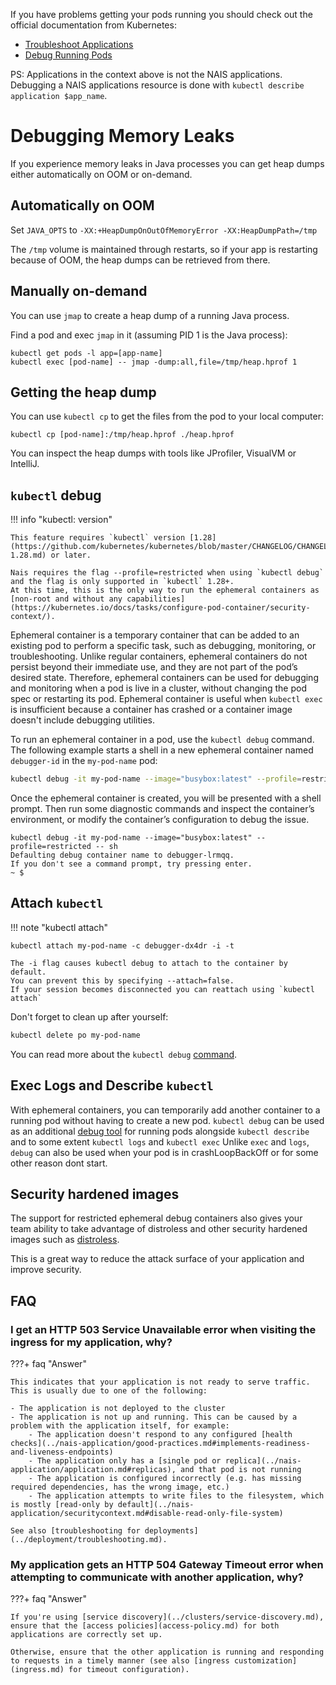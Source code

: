 If you have problems getting your pods running you should check out the official documentation from Kubernetes:

- [Troubleshoot Applications](https://kubernetes.io/docs/tasks/debug-application-cluster/debug-application/)
- [Debug Running Pods](https://kubernetes.io/docs/tasks/debug-application-cluster/debug-running-pod/)


PS: Applications in the context above is not the NAIS applications.
Debugging a NAIS applications resource is done with `kubectl describe application $app_name`.

# Debugging Memory Leaks

If you experience memory leaks in Java processes you can get heap dumps either automatically on OOM or on-demand.

## Automatically on OOM

Set `JAVA_OPTS` to `-XX:+HeapDumpOnOutOfMemoryError -XX:HeapDumpPath=/tmp`

The `/tmp` volume is maintained through restarts, so if your app is restarting because of OOM, the heap dumps can be retrieved from there.

## Manually on-demand

You can use `jmap` to create a heap dump of a running Java process.

Find a pod and exec `jmap` in it (assuming PID 1 is the Java process):
```
kubectl get pods -l app=[app-name]
kubectl exec [pod-name] -- jmap -dump:all,file=/tmp/heap.hprof 1
```

## Getting the heap dump

You can use `kubectl cp` to get the files from the pod to your local computer:

```
kubectl cp [pod-name]:/tmp/heap.hprof ./heap.hprof
```

You can inspect the heap dumps with tools like JProfiler, VisualVM or IntelliJ.

## `kubectl` debug

!!! info "kubectl: version"
    
    This feature requires `kubectl` version [1.28](https://github.com/kubernetes/kubernetes/blob/master/CHANGELOG/CHANGELOG-1.28.md) or later.

    Nais requires the flag --profile=restricted when using `kubectl debug` and the flag is only supported in `kubectl` 1.28+. 
    At this time, this is the only way to run the ephemeral containers as [non-root and without any capabilities](https://kubernetes.io/docs/tasks/configure-pod-container/security-context/).

Ephemeral container is a temporary container that can be added to an existing pod to perform a specific task, such as
debugging, monitoring, or troubleshooting. Unlike regular containers, ephemeral containers do not persist beyond their
immediate use, and they are not part of the pod’s desired state. Therefore, ephemeral containers can be used for
debugging and monitoring when a pod is live in a cluster, without changing the pod spec or restarting its pod. Ephemeral
container is useful when `kubectl exec` is insufficient because a container
has crashed or a container image doesn't include debugging utilities.

To run an ephemeral container in a pod, use the `kubectl debug` command.
The following example starts a shell in a new ephemeral container named `debugger-id` in the `my-pod-name` pod:

```bash
kubectl debug -it my-pod-name --image="busybox:latest" --profile=restricted -- sh
```

Once the ephemeral container is created, you will be presented with a shell prompt. Then run some diagnostic commands
and inspect the container’s environment, or modify the container’s configuration to debug the issue.

```text
kubectl debug -it my-pod-name --image="busybox:latest" --profile=restricted -- sh
Defaulting debug container name to debugger-lrmqq.
If you don't see a command prompt, try pressing enter.
~ $ 
```

## Attach `kubectl`

!!! note "kubectl attach"

    kubectl attach my-pod-name -c debugger-dx4dr -i -t

    The -i flag causes kubectl debug to attach to the container by default.
    You can prevent this by specifying --attach=false.
    If your session becomes disconnected you can reattach using `kubectl attach`

Don't forget to clean up after yourself:

```bash
kubectl delete po my-pod-name
```

You can read more about
the `kubectl debug` [command](https://kubernetes.io/docs/tasks/debug-application-cluster/debug-running-pod/#ephemeral-container).

## Exec Logs and Describe `kubectl`

With ephemeral containers, you can temporarily add another container to a running pod without having to create a new pod.
`kubectl debug` can be used as an additional [debug tool](https://kubernetes.io/docs/tasks/debug/debug-application/debug-running-pod/)
for running pods alongside `kubectl describe` and to some extent `kubectl logs` and `kubectl exec`
Unlike `exec` and `logs`, `debug` can also be used when your pod is in crashLoopBackOff or for some other reason dont start.

## Security hardened images

The support for restricted ephemeral debug containers also gives your team ability to take advantage of distroless and
other security hardened images such as [distroless](https://github.com/GoogleContainerTools/distroless).

This is a great way to reduce the attack surface of your application and improve security.

## FAQ

### I get an HTTP 503 Service Unavailable error when visiting the ingress for my application, why?

???+ faq "Answer"

    This indicates that your application is not ready to serve traffic. This is usually due to one of the following:
    
    - The application is not deployed to the cluster
    - The application is not up and running. This can be caused by a problem with the application itself, for example:
        - The application doesn't respond to any configured [health checks](../nais-application/good-practices.md#implements-readiness-and-liveness-endpoints)
        - The application only has a [single pod or replica](../nais-application/application.md#replicas), and that pod is not running
        - The application is configured incorrectly (e.g. has missing required dependencies, has the wrong image, etc.)
        - The application attempts to write files to the filesystem, which is mostly [read-only by default](../nais-application/securitycontext.md#disable-read-only-file-system)

    See also [troubleshooting for deployments](../deployment/troubleshooting.md).

### My application gets an HTTP 504 Gateway Timeout error when attempting to communicate with another application, why?

???+ faq "Answer"

    If you're using [service discovery](../clusters/service-discovery.md), ensure that the [access policies](access-policy.md) for both applications are correctly set up.
    
    Otherwise, ensure that the other application is running and responding to requests in a timely manner (see also [ingress customization](ingress.md) for timeout configuration).

